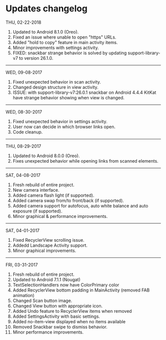 # Updates changelog

THU, 02-22-2018
1. Updated to Android 8.1.0 (Oreo).
2. Fixed an issue where unable to open "https" URLs.
3. Added "hold to copy" feature in main activity items.
4. Minor improvements with settings activity.
5. FIXED: snackbar strange behavior is solved by updating support-library-v7 to version 26.1.0.
___
WED, 09-08-2017
1. Fixed unexpected behavior in scan activity.
2. Changed design structure in view activity.
3. ISSUE: with support-library-v7:26.0.1 snackbar on Android 4.4.4 KitKat have strange behavior showing when view is changed.
___
WED, 08-30-2017
1. Fixed unexpected behavior in settings activity.
2. User now can decide in which browser links open.
3. Code cleanup.
___
THU, 08-29-2017
1. Updated to Android 8.0.0 (Oreo).
2. Fixes unexpected behavior while opening links from scanned elements.
___
SAT, 04-08-2017
1. Fresh rebuild of entire project.
2. New camera interface.
3. Added camera flash light (if supported).
4. Added camera swap from/to front/back (if supported).
5. Added camera support for autofocus, auto white balance and auto exposure (if supported).
6. Minor graphical & performance improvements.
___
SAT, 04-01-2017
1. Fixed RecyclerView scrolling issue.
2. Addedd Landscape Activity support.
3. Minor graphical improvements.
___
FRI, 03-31-2017
1. Fresh rebuild of entire project.
2. Updated to Android 7.1.1 (Nougat)
3. TextSelectionHandlers now have ColorPrimary color
4. Added RecyclerView bottom padding in MainActivity (removed FAB animation)
5. Changed Scan button image.
6. Changed View button with appropriate icon.
7. Added Undo feature to RecyclerView items when removed
8. Added SettingsActivity with basic settings.
9. Added no-item-view displayed when no items available
10. Removed Snackbar swipe to dismiss behavior. 
11. Minor performance improvements.
